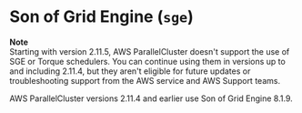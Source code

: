 # Son of Grid Engine \(`sge`\)<a name="schedulers.sge"></a>

**Note**  
Starting with version 2\.11\.5, AWS ParallelCluster doesn't support the use of SGE or Torque schedulers\. You can continue using them in versions up to and including 2\.11\.4, but they aren't eligible for future updates or troubleshooting support from the AWS service and AWS Support teams\.

AWS ParallelCluster versions 2\.11\.4 and earlier use Son of Grid Engine 8\.1\.9\.
